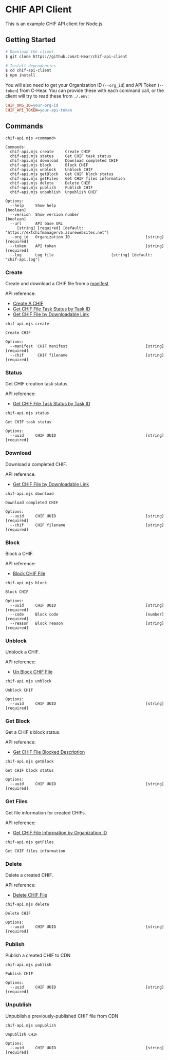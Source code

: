 # CHIF API Client

This is an example CHIF API client for Node.js.

## Getting Started

```sh
# Download the client
$ git clone https://github.com/C-Hear/chif-api-client

# Install dependencies
$ cd chif-api-client
$ npm install
```

You will also need to get your Organization ID (`--org_id`) and API Token (`--token`) from C-Hear. You can provide these with each command call, or the client will try to read these from `./.env`:

```ini
CHIF_ORG_ID=your-org-id
CHIF_API_TOKEN=your-api-token
```

## Commands

```
chif-api.mjs <command>

Commands:
  chif-api.mjs create     Create CHIF
  chif-api.mjs status     Get CHIF task status
  chif-api.mjs download   Download completed CHIF
  chif-api.mjs block      Block CHIF
  chif-api.mjs unblock    Unblock CHIF
  chif-api.mjs getBlock   Get CHIF block status
  chif-api.mjs getFiles   Get CHIF files information
  chif-api.mjs delete     Delete CHIF
  chif-api.mjs publish    Publish CHIF
  chif-api.mjs unpublish  Unpublish CHIF

Options:
  --help     Show help                                                 [boolean]
  --version  Show version number                                       [boolean]
  --url      API base URL
     [string] [required] [default: "https://extchifmanagerv5.azurewebsites.net"]
  --org_id   Organization ID                                 [string] [required]
  --token    API token                                       [string] [required]
  --log      Log file                         [string] [default: "chif-api.log"]
```

### Create

Create and download a CHIF file from a [manifest](https://github.com/C-Hear/documentation/blob/master/manager/API/readmeAzureV5.md#create-a-chif).

API reference:
- [Create A CHIF](https://github.com/C-Hear/documentation/blob/master/manager/API/readmeAzureV5.md#create-a-chif)
- [Get CHIF File Task Status by Task ID](https://github.com/C-Hear/documentation/blob/master/manager/API/readmeAzureV5.md#get-chif-file-task-status-by-task-id)
- [Get CHIF File by Downloadable Link](https://github.com/C-Hear/documentation/blob/master/manager/API/readmeAzureV5.md#get-chif-file-by-downloadable-link)

```
chif-api.mjs create

Create CHIF

Options:
  --manifest  CHIF manifest                                  [string] [required]
  --chif      CHIF filename                                  [string] [required]
```

### Status

Get CHIF creation task status.

API reference:
- [Get CHIF File Task Status by Task ID](https://github.com/C-Hear/documentation/blob/master/manager/API/readmeAzureV5.md#get-chif-file-task-status-by-task-id)

```
chif-api.mjs status

Get CHIF task status

Options:
  --uuid     CHIF UUID                                       [string] [required]
```

### Download

Download a completed CHIF.

API reference:
- [Get CHIF File by Downloadable Link](https://github.com/C-Hear/documentation/blob/master/manager/API/readmeAzureV5.md#get-chif-file-by-downloadable-link)

```
chif-api.mjs download

Download completed CHIF

Options:
  --uuid     CHIF UUID                                       [string] [required]
  --chif     CHIF filename                                   [string] [required]
```

### Block

Block a CHIF.

API reference:
- [Block CHIF File](https://github.com/C-Hear/documentation/blob/master/manager/API/readmeAzureV5.md#block-chif-file)

```
chif-api.mjs block

Block CHIF

Options:
  --uuid     CHIF UUID                                       [string] [required]
  --code     Block code                                      [number] [required]
  --reason   Block reason                                    [string] [required]
```

### Unblock

Unblock a CHIF.

API reference:
- [Un Block CHIF File](https://github.com/C-Hear/documentation/blob/master/manager/API/readmeAzureV5.md#un-block-chif-file)

```
chif-api.mjs unblock

Unblock CHIF

Options:
  --uuid     CHIF UUID                                       [string] [required]
```

### Get Block

Get a CHIF's block status.

API reference:
- [Get CHIF File Blocked Description](https://github.com/C-Hear/documentation/blob/master/manager/API/readmeAzureV5.md#get-chif-file-blocked-description)

```
chif-api.mjs getBlock

Get CHIF block status

Options:
  --uuid     CHIF UUID                                       [string] [required]
```

### Get Files

Get file information for created CHIFs.

API reference:
- [Get CHIF File Information by Organization ID](https://github.com/C-Hear/documentation/blob/master/manager/API/readmeAzureV5.md#get-chif-file-entry-information-by-organization-id)

```
chif-api.mjs getFiles

Get CHIF files information
```

### Delete

Delete a created CHIF.

API reference:
- [Delete CHIF File](https://github.com/C-Hear/documentation/blob/master/manager/API/readmeAzureV5.md#delete-chif-file)

```
chif-api.mjs delete

Delete CHIF

Options:
  --uuid     CHIF UUID                                       [string] [required]
```

### Publish

Publish a created CHIF to CDN

```
chif-api.mjs publish

Publish CHIF

Options:
  --uuid     CHIF UUID                                       [string] [required]
```

### Unpublish

Unpublish a previously-published CHIF file from CDN

```
chif-api.mjs unpublish

Unpublish CHIF

Options:
  --uuid     CHIF UUID                                       [string] [required]
```
